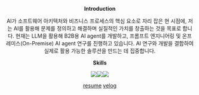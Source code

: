 
<div align="center"> 
 
**Introduction**

AI가 소프트웨어 아키텍처와 비즈니스 프로세스의 핵심 요소로 자리 잡은 현 시점에,
저는 AI를 활용해 문제를 정의하고 해결하며 실질적인 가치를 창출하는 것을 목표로 합니다.
현재는 LLM을 활용해 B2B용 AI agent를 개발하고, 프롬프트 엔지니어링 및 온프레미스(On-Premise) AI agent 연구를 진행하고 있습니다.
AI 연구와 개발을 결합하여 실제로 활용 가능한 솔루션을 만드는 데 집중합니다.

**Skills**

<img src="https://img.shields.io/badge/Python-3776AB?style=flat&logo=python&logoColor=white"/><img src="https://img.shields.io/badge/Pytorch-EE4C2C?style=flat&logo=pytorch&logoColor=white"/><img src="https://img.shields.io/badge/Tensorflow-FF6F00?style=flat&logo=tensorflow&logoColor=white"/>

[resume](https://kimgeonhee.notion.site/AI-engineer-398aaf7c5e5e42688dbee1273078c844?pvs=4)
[velog](https://velog.io/@heyggun )
